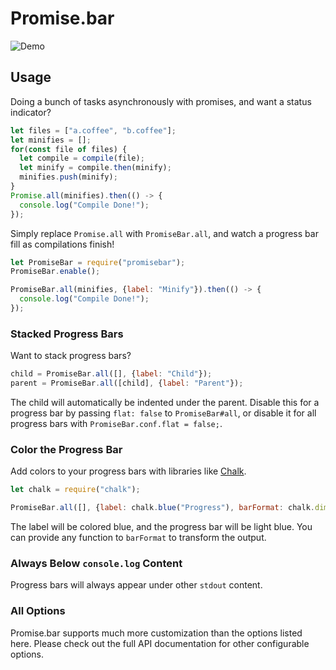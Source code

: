 # Promise.bar

![Demo](https://cloud.githubusercontent.com/assets/9272847/22797422/28f948ba-eecc-11e6-82de-e6c283528b6a.png)

## Usage

Doing a bunch of tasks asynchronously with promises, and want a status indicator?

```javascript
let files = ["a.coffee", "b.coffee"];
let minifies = [];
for(const file of files) {
  let compile = compile(file);
  let minify = compile.then(minify);
  minifies.push(minify);
}
Promise.all(minifies).then(() -> {
  console.log("Compile Done!");
});
```

Simply replace `Promise.all` with `PromiseBar.all`, and watch a progress bar fill as compilations finish!

```javascript
let PromiseBar = require("promisebar");
PromiseBar.enable();

PromiseBar.all(minifies, {label: "Minify"}).then(() -> {
  console.log("Compile Done!");
});
```

### Stacked Progress Bars

Want to stack progress bars?

```javascript
child = PromiseBar.all([], {label: "Child"});
parent = PromiseBar.all([child], {label: "Parent"});
```

The child will automatically be indented under the parent.  Disable this for a progress bar by passing `flat: false` to
`PromiseBar#all`, or disable it for all progress bars with `PromiseBar.conf.flat = false;`.

### Color the Progress Bar

Add colors to your progress bars with libraries like [Chalk][].

```javascript
let chalk = require("chalk");

PromiseBar.all([], {label: chalk.blue("Progress"), barFormat: chalk.dim.blue});
```

The label will be colored blue, and the progress bar will be light blue.  You can provide any function to `barFormat`
to transform the output.

### Always Below `console.log` Content

Progress bars will always appear under other `stdout` content.

### All Options

Promise.bar supports much more customization than the options listed here.  Please check out the full API documentation
for other configurable options.

[Chalk]: https://github.com/chalk/chalk
